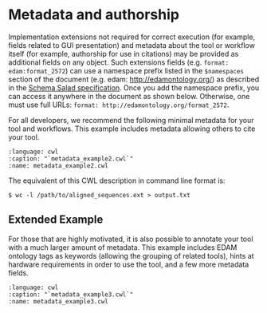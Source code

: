 # Metadata and authorship

Implementation extensions not required for correct execution (for example,
fields related to GUI presentation) and metadata about the tool or workflow
itself (for example, authorship for use in citations) may be provided as
additional fields on any object. Such extensions fields (e.g. `format: edam:format_2572`)
can use a namespace prefix listed in the `$namespaces` section of the document
(e.g. edam: http://edamontology.org/) as described in the [Schema Salad specification][schema-salad].
Once you add the namespace prefix, you can access it anywhere in the document as shown below.
Otherwise, one must use full URLs: `format: http://edamontology.org/format_2572`.


For all developers, we recommend the following minimal metadata for your tool
and workflows. This example includes metadata allowing others to cite your tool.

```{literalinclude} /_includes/cwl/metadata-and-authorship/metadata_example2.cwl
:language: cwl
:caption: "`metadata_example2.cwl`"
:name: metadata_example2.cwl
```

The equivalent of this CWL description in command line format is:

```{code-block}
$ wc -l /path/to/aligned_sequences.ext > output.txt
```

## Extended Example

For those that are highly motivated, it is also possible to annotate your tool
with a much larger amount of metadata. This example includes EDAM ontology tags
as keywords (allowing the grouping of related tools), hints at hardware
requirements in order to use the tool, and a few more metadata fields.

```{literalinclude} /_includes/cwl/metadata-and-authorship/metadata_example3.cwl
:language: cwl
:caption: "`metadata_example3.cwl`"
:name: metadata_example3.cwl
```

[schema-salad]: https://www.commonwl.org/v1.0/SchemaSalad.html#Explicit_context

